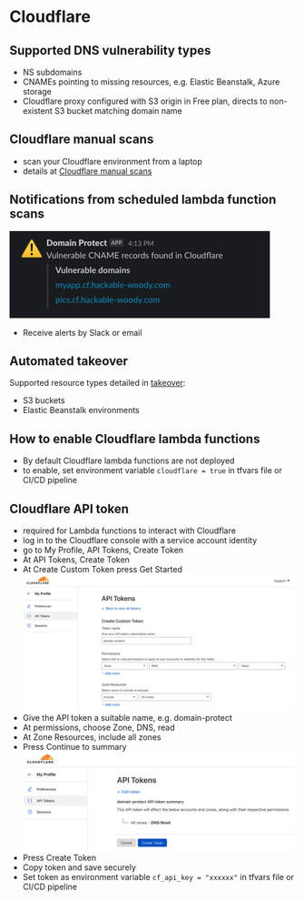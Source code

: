 # Cloudflare

## Supported DNS vulnerability types
* NS subdomains
* CNAMEs pointing to missing resources, e.g. Elastic Beanstalk, Azure storage
* Cloudflare proxy configured with S3 origin in Free plan, directs to non-existent S3 bucket matching domain name

## Cloudflare manual scans
* scan your Cloudflare environment from a laptop
* details at [Cloudflare manual scans](manual-scans-cloudflare/README.md)

## Notifications from scheduled lambda function scans
![Alt text](images/cloudflare-slack.png?raw=true "Cloudflare API token creation")
* Receive alerts by Slack or email

## Automated takeover
Supported resource types detailed in [takeover](TAKEOVER.md):
* S3 buckets
* Elastic Beanstalk environments

## How to enable Cloudflare lambda functions
* By default Cloudflare lambda functions are not deployed
* to enable, set environment variable `cloudflare = true` in tfvars file or CI/CD pipeline

## Cloudflare API token
* required for Lambda functions to interact with Cloudflare
* log in to the Cloudflare console with a service account identity
* go to My Profile, API Tokens, Create Token
* At API Tokens, Create Token
* At Create Custom Token press Get Started
![Alt text](images/cloudflare-api-token.png?raw=true "Cloudflare API token creation")
* Give the API token a suitable name, e.g. domain-protect
* At permissions, choose Zone, DNS, read
* At Zone Resources, include all zones
* Press Continue to summary
![Alt text](images/cloudflare-api-token-summary.png?raw=true "Cloudflare API token creation")
* Press Create Token
* Copy token and save securely
* Set token as environment variable `cf_api_key = "xxxxxx"` in tfvars file or CI/CD pipeline


